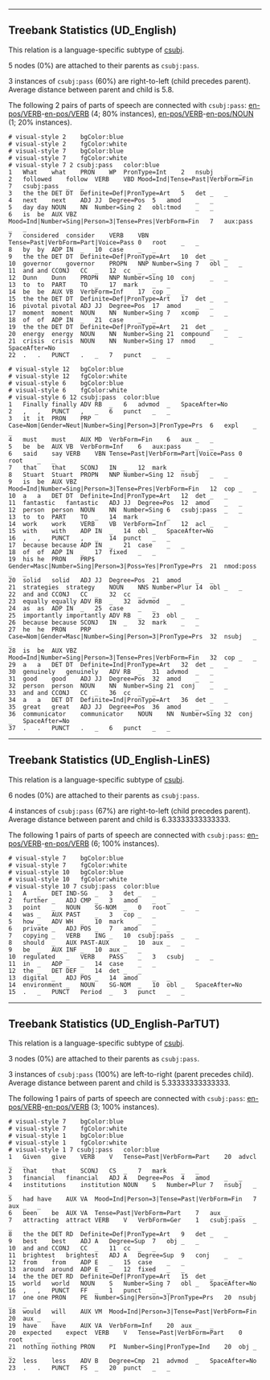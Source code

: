 

--------------------------------------------------------------------------------

## Treebank Statistics (UD_English)

This relation is a language-specific subtype of [csubj]().

5 nodes (0%) are attached to their parents as `csubj:pass`.

3 instances of `csubj:pass` (60%) are right-to-left (child precedes parent).
Average distance between parent and child is 5.8.

The following 2 pairs of parts of speech are connected with `csubj:pass`: [en-pos/VERB]()-[en-pos/VERB]() (4; 80% instances), [en-pos/VERB]()-[en-pos/NOUN]() (1; 20% instances).


~~~ conllu
# visual-style 2	bgColor:blue
# visual-style 2	fgColor:white
# visual-style 7	bgColor:blue
# visual-style 7	fgColor:white
# visual-style 7 2 csubj:pass	color:blue
1	What	what	PRON	WP	PronType=Int	2	nsubj	_	_
2	followed	follow	VERB	VBD	Mood=Ind|Tense=Past|VerbForm=Fin	7	csubj:pass	_	_
3	the	the	DET	DT	Definite=Def|PronType=Art	5	det	_	_
4	next	next	ADJ	JJ	Degree=Pos	5	amod	_	_
5	day	day	NOUN	NN	Number=Sing	2	obl:tmod	_	_
6	is	be	AUX	VBZ	Mood=Ind|Number=Sing|Person=3|Tense=Pres|VerbForm=Fin	7	aux:pass	_	_
7	considered	consider	VERB	VBN	Tense=Past|VerbForm=Part|Voice=Pass	0	root	_	_
8	by	by	ADP	IN	_	10	case	_	_
9	the	the	DET	DT	Definite=Def|PronType=Art	10	det	_	_
10	governor	governor	PROPN	NNP	Number=Sing	7	obl	_	_
11	and	and	CCONJ	CC	_	12	cc	_	_
12	Dunn	Dunn	PROPN	NNP	Number=Sing	10	conj	_	_
13	to	to	PART	TO	_	17	mark	_	_
14	be	be	AUX	VB	VerbForm=Inf	17	cop	_	_
15	the	the	DET	DT	Definite=Def|PronType=Art	17	det	_	_
16	pivotal	pivotal	ADJ	JJ	Degree=Pos	17	amod	_	_
17	moment	moment	NOUN	NN	Number=Sing	7	xcomp	_	_
18	of	of	ADP	IN	_	21	case	_	_
19	the	the	DET	DT	Definite=Def|PronType=Art	21	det	_	_
20	energy	energy	NOUN	NN	Number=Sing	21	compound	_	_
21	crisis	crisis	NOUN	NN	Number=Sing	17	nmod	_	SpaceAfter=No
22	.	.	PUNCT	.	_	7	punct	_	_

~~~


~~~ conllu
# visual-style 12	bgColor:blue
# visual-style 12	fgColor:white
# visual-style 6	bgColor:blue
# visual-style 6	fgColor:white
# visual-style 6 12 csubj:pass	color:blue
1	Finally	finally	ADV	RB	_	6	advmod	_	SpaceAfter=No
2	,	,	PUNCT	,	_	6	punct	_	_
3	it	it	PRON	PRP	Case=Nom|Gender=Neut|Number=Sing|Person=3|PronType=Prs	6	expl	_	_
4	must	must	AUX	MD	VerbForm=Fin	6	aux	_	_
5	be	be	AUX	VB	VerbForm=Inf	6	aux:pass	_	_
6	said	say	VERB	VBN	Tense=Past|VerbForm=Part|Voice=Pass	0	root	_	_
7	that	that	SCONJ	IN	_	12	mark	_	_
8	Stuart	Stuart	PROPN	NNP	Number=Sing	12	nsubj	_	_
9	is	be	AUX	VBZ	Mood=Ind|Number=Sing|Person=3|Tense=Pres|VerbForm=Fin	12	cop	_	_
10	a	a	DET	DT	Definite=Ind|PronType=Art	12	det	_	_
11	fantastic	fantastic	ADJ	JJ	Degree=Pos	12	amod	_	_
12	person	person	NOUN	NN	Number=Sing	6	csubj:pass	_	_
13	to	to	PART	TO	_	14	mark	_	_
14	work	work	VERB	VB	VerbForm=Inf	12	acl	_	_
15	with	with	ADP	IN	_	14	obl	_	SpaceAfter=No
16	,	,	PUNCT	,	_	14	punct	_	_
17	because	because	ADP	IN	_	21	case	_	_
18	of	of	ADP	IN	_	17	fixed	_	_
19	his	he	PRON	PRP$	Gender=Masc|Number=Sing|Person=3|Poss=Yes|PronType=Prs	21	nmod:poss	_	_
20	solid	solid	ADJ	JJ	Degree=Pos	21	amod	_	_
21	strategies	strategy	NOUN	NNS	Number=Plur	14	obl	_	_
22	and	and	CCONJ	CC	_	32	cc	_	_
23	equally	equally	ADV	RB	_	32	advmod	_	_
24	as	as	ADP	IN	_	25	case	_	_
25	importantly	importantly	ADV	RB	_	23	obl	_	_
26	because	because	SCONJ	IN	_	32	mark	_	_
27	he	he	PRON	PRP	Case=Nom|Gender=Masc|Number=Sing|Person=3|PronType=Prs	32	nsubj	_	_
28	is	be	AUX	VBZ	Mood=Ind|Number=Sing|Person=3|Tense=Pres|VerbForm=Fin	32	cop	_	_
29	a	a	DET	DT	Definite=Ind|PronType=Art	32	det	_	_
30	genuinely	genuinely	ADV	RB	_	31	advmod	_	_
31	good	good	ADJ	JJ	Degree=Pos	32	amod	_	_
32	person	person	NOUN	NN	Number=Sing	21	conj	_	_
33	and	and	CCONJ	CC	_	36	cc	_	_
34	a	a	DET	DT	Definite=Ind|PronType=Art	36	det	_	_
35	great	great	ADJ	JJ	Degree=Pos	36	amod	_	_
36	communicator	communicator	NOUN	NN	Number=Sing	32	conj	_	SpaceAfter=No
37	.	.	PUNCT	.	_	6	punct	_	_

~~~




--------------------------------------------------------------------------------

## Treebank Statistics (UD_English-LinES)

This relation is a language-specific subtype of [csubj]().

6 nodes (0%) are attached to their parents as `csubj:pass`.

4 instances of `csubj:pass` (67%) are right-to-left (child precedes parent).
Average distance between parent and child is 6.33333333333333.

The following 1 pairs of parts of speech are connected with `csubj:pass`: [en-pos/VERB]()-[en-pos/VERB]() (6; 100% instances).


~~~ conllu
# visual-style 7	bgColor:blue
# visual-style 7	fgColor:white
# visual-style 10	bgColor:blue
# visual-style 10	fgColor:white
# visual-style 10 7 csubj:pass	color:blue
1	A	_	DET	IND-SG	_	3	det	_	_
2	further	_	ADJ	CMP	_	3	amod	_	_
3	point	_	NOUN	SG-NOM	_	0	root	_	_
4	was	_	AUX	PAST	_	3	cop	_	_
5	how	_	ADV	WH	_	10	mark	_	_
6	private	_	ADJ	POS	_	7	amod	_	_
7	copying	_	VERB	ING	_	10	csubj:pass	_	_
8	should	_	AUX	PAST-AUX	_	10	aux	_	_
9	be	_	AUX	INF	_	10	aux	_	_
10	regulated	_	VERB	PASS	_	3	csubj	_	_
11	in	_	ADP	_	_	14	case	_	_
12	the	_	DET	DEF	_	14	det	_	_
13	digital	_	ADJ	POS	_	14	amod	_	_
14	environment	_	NOUN	SG-NOM	_	10	obl	_	SpaceAfter=No
15	.	_	PUNCT	Period	_	3	punct	_	_

~~~




--------------------------------------------------------------------------------

## Treebank Statistics (UD_English-ParTUT)

This relation is a language-specific subtype of [csubj]().

3 nodes (0%) are attached to their parents as `csubj:pass`.

3 instances of `csubj:pass` (100%) are left-to-right (parent precedes child).
Average distance between parent and child is 5.33333333333333.

The following 1 pairs of parts of speech are connected with `csubj:pass`: [en-pos/VERB]()-[en-pos/VERB]() (3; 100% instances).


~~~ conllu
# visual-style 7	bgColor:blue
# visual-style 7	fgColor:white
# visual-style 1	bgColor:blue
# visual-style 1	fgColor:white
# visual-style 1 7 csubj:pass	color:blue
1	Given	give	VERB	V	Tense=Past|VerbForm=Part	20	advcl	_	_
2	that	that	SCONJ	CS	_	7	mark	_	_
3	financial	financial	ADJ	A	Degree=Pos	4	amod	_	_
4	institutions	institution	NOUN	S	Number=Plur	7	nsubj	_	_
5	had	have	AUX	VA	Mood=Ind|Person=3|Tense=Past|VerbForm=Fin	7	aux	_	_
6	been	be	AUX	VA	Tense=Past|VerbForm=Part	7	aux	_	_
7	attracting	attract	VERB	V	VerbForm=Ger	1	csubj:pass	_	_
8	the	the	DET	RD	Definite=Def|PronType=Art	9	det	_	_
9	best	best	ADJ	A	Degree=Sup	7	obj	_	_
10	and	and	CCONJ	CC	_	11	cc	_	_
11	brightest	brightest	ADJ	A	Degree=Sup	9	conj	_	_
12	from	from	ADP	E	_	15	case	_	_
13	around	around	ADP	E	_	12	fixed	_	_
14	the	the	DET	RD	Definite=Def|PronType=Art	15	det	_	_
15	world	world	NOUN	S	Number=Sing	7	obl	_	SpaceAfter=No
16	,	,	PUNCT	FF	_	1	punct	_	_
17	one	one	PRON	PE	Number=Sing|Person=3|PronType=Prs	20	nsubj	_	_
18	would	will	AUX	VM	Mood=Ind|Person=3|Tense=Past|VerbForm=Fin	20	aux	_	_
19	have	have	AUX	VA	VerbForm=Inf	20	aux	_	_
20	expected	expect	VERB	V	Tense=Past|VerbForm=Part	0	root	_	_
21	nothing	nothing	PRON	PI	Number=Sing|PronType=Ind	20	obj	_	_
22	less	less	ADV	B	Degree=Cmp	21	advmod	_	SpaceAfter=No
23	.	.	PUNCT	FS	_	20	punct	_	_

~~~


